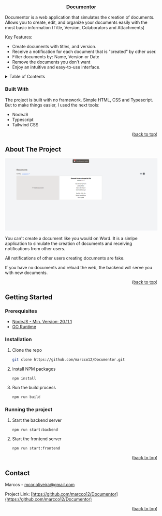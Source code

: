 <a id="readme-top"></a>

<!-- PROJECT LOGO -->
<div>
<a href="https://github.com/marcco12/Documentor">
  <h3 align="center">Documentor</h3>
</a>

  <p>
    Documentor is a web application that simulates the creation of documents. Allows you to create, edit, and organize your documents easily with the most basic information (Title, Version, Colaborators and Attachments)
  </p>

Key Features:

<ul>
  <li>
    Create documents with titles, and version.
  </li>
  <li>
    Receive a notification for each document that is "created" by other user.
  </li>
  <li>
    Filter documents by: Name, Version or Date
  </li>
  <li>
    Remove the documents you don't want
  </li>
  <li>
    Enjoy an intuitive and easy-to-use interface.
  </li>
</ul>

<!-- TABLE OF CONTENTS -->
<details>
  <summary>Table of Contents</summary>
  <ol>
    <li>
      <a href="#about-the-project">About The Project</a>
      <ul>
        <li><a href="#built-with">Built With</a></li>
      </ul>
    </li>
    <li><a href="#about-the-project">About The Project</a></li>
    <li>
      <a href="#getting-started">Getting Started</a>
      <ul>
        <li><a href="#prerequisites">Prerequisites</a></li>
        <li><a href="#installation">Installation</a></li>
        <li><a href="#running-the-project">Running the project</a></li>
      </ul>
    </li>
    <li><a href="#contact">Contact</a></li>
  </ol>
</details>

### Built With

The project is built with no framework. Simple HTML, CSS and Typescript. But to make things easier, I used the next tools:

* NodeJS
* Typescript
* Tailwind CSS

<p align="right">(<a href="#readme-top">back to top</a>)</p>

<!-- ABOUT THE PROJECT -->

## About The Project

<img src="assets/Screenshot_1.png" alt="Logo">

You can't create a document like you would on Word. It is a simlpe application to simulate the creation of documents and receiving notifications from other users. 

All notifications of other users creating documents are fake.

If you have no documents and reload the web, the backend will serve you with new documents.

<p align="right">(<a href="#readme-top">back to top</a>)</p>

<!-- GETTING STARTED -->

## Getting Started

### Prerequisites

<ul>
  <li>
    <a href="https://nodejs.org/en/download/package-manager/current">
      NodeJS - Min. Version: 20.11.1
    </a>
  </li>
  <li>
    <a href="https://go.dev/">
      GO Runtime
    </a>
  </li>
</ul>

### Installation

1. Clone the repo
    ```sh
    git clone https://github.com/marcco12/Documentor.git
    ```
2. Install NPM packages
    ```sh
    npm install
    ```
3. Run the build process
    ```sh
    npm run build
    ```
### Running the project

1. Start the backend server
    ```sh
    npm run start:backend
    ```
2. Start the frontend server
    ```sh
    npm run start:frontend
    ```

<p align="right">(<a href="#readme-top">back to top</a>)</p>

<!-- CONTACT -->

## Contact

Marcos - mcor.oliveira@gmail.com

Project Link: [https://github.com/marcco12/Documentor](https://github.com/marcco12/Documentor)

<p align="right">(<a href="#readme-top">back to top</a>)</p>

